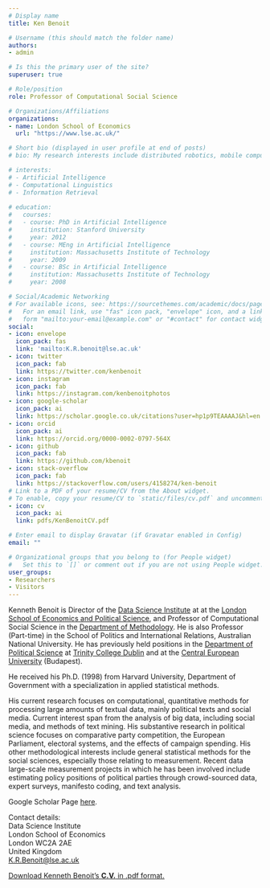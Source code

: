 ```yaml
---
# Display name
title: Ken Benoit

# Username (this should match the folder name)
authors:
- admin

# Is this the primary user of the site?
superuser: true

# Role/position
role: Professor of Computational Social Science

# Organizations/Affiliations
organizations:
- name: London School of Economics
  url: "https://www.lse.ac.uk/"

# Short bio (displayed in user profile at end of posts)
# bio: My research interests include distributed robotics, mobile computing and programmable matter.

# interests:
# - Artificial Intelligence
# - Computational Linguistics
# - Information Retrieval
 
# education:
#   courses:
#   - course: PhD in Artificial Intelligence
#     institution: Stanford University
#     year: 2012
#   - course: MEng in Artificial Intelligence
#     institution: Massachusetts Institute of Technology
#     year: 2009
#   - course: BSc in Artificial Intelligence
#     institution: Massachusetts Institute of Technology
#     year: 2008

# Social/Academic Networking
# For available icons, see: https://sourcethemes.com/academic/docs/page-builder/#icons
#   For an email link, use "fas" icon pack, "envelope" icon, and a link in the
#   form "mailto:your-email@example.com" or "#contact" for contact widget.
social:
- icon: envelope
  icon_pack: fas
  link: 'mailto:K.R.benoit@lse.ac.uk'
- icon: twitter
  icon_pack: fab
  link: https://twitter.com/kenbenoit
- icon: instagram
  icon_pack: fab
  link: https://instagram.com/kenbenoitphotos
- icon: google-scholar
  icon_pack: ai
  link: https://scholar.google.co.uk/citations?user=hp1p9TEAAAAJ&hl=en
- icon: orcid
  icon_pack: ai
  link: https://orcid.org/0000-0002-0797-564X
- icon: github
  icon_pack: fab
  link: https://github.com/kbenoit
- icon: stack-overflow
  icon_pack: fab
  link: https://stackoverflow.com/users/4158274/ken-benoit
# Link to a PDF of your resume/CV from the About widget.
# To enable, copy your resume/CV to `static/files/cv.pdf` and uncomment the lines below.
- icon: cv
  icon_pack: ai
  link: pdfs/KenBenoitCV.pdf

# Enter email to display Gravatar (if Gravatar enabled in Config)
email: ""

# Organizational groups that you belong to (for People widget)
#   Set this to `[]` or comment out if you are not using People widget.
user_groups:
- Researchers
- Visitors
---
```


Kenneth Benoit is Director of the [Data Science Institute](https://www.lse.ac.uk/dsi) at  at the [London School of Economics and Political Science](http://www.lse.ac.uk/), and Professor of Computational Social Science in the [Department of Methodology](http://www2.lse.ac.uk/methodologyInstitute/Home.aspx).  He is also Professor (Part-time) in the School of Politics and International Relations, Australian National University.  He has previously held positions in the [Department of Political Science](http://www.tcd.ie/Political_Science/) at  [Trinity College Dublin](http://www.tcd.ie "TCD") and at the [Central European University](http://www.ceu.hu) (Budapest).

He received his Ph.D. (1998) from Harvard University, Department of Government with a specialization in applied statistical methods.

His current research focuses on computational, quantitative methods for processing large amounts of textual data, mainly political texts and social media. Current interest span from the analysis of big data, including social media, and methods of text mining. His substantive research in political science focuses on comparative party competition, the European Parliament, electoral systems, and the effects of campaign spending. His other methodological interests include general statistical methods for the social sciences, especially those relating to measurement. Recent data large-scale measurement projects in which he has been involved include estimating policy positions of political parties through crowd-sourced data, expert surveys, manifesto coding, and text analysis.

Google Scholar Page [here](https://scholar.google.co.uk/citations?user=hp1p9TEAAAAJ).

Contact details:  
Data Science Institute  
London School of Economics  
London WC2A 2AE  
United Kingdom  
[K.R.Benoit@lse.ac.uk](mailto:K.R.Benoit@lse.ac.uk "Send me an e-mail")

[Download Kenneth Benoit’s **C.V.** in .pdf format.](/pdfs/KenBenoitCV.pdf "CV in pdf format")
